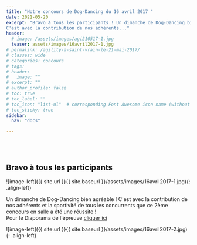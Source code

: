 ```yaml
---
title: "Notre concours de Dog-Dancing du 16 avril 2017 "
date: 2021-05-20
excerpt: "Bravo à tous les participants ! Un dimanche de Dog-Dancing bien agréable !
C'est avec la contribution de nos adhérents..."
header:
  # image: /assets/images/agi210517-1.jpg
  teaser: assets/images/16avril2017-1.jpg
# permalink: /agility-a-saint-vrain-le-21-mai-2017/
# classes: wide
# categories: concours
# tags: 
# header:
#   image: ""
# excerpt: ""
# author_profile: false
# toc: true
# toc_label: ""
# toc_icon: "list-ul"  # corresponding Font Awesome icon name (without fa prefix)
# toc_sticky: true
sidebar:
  nav: "docs"

---
```


<br>
&nbsp;
<br>


## Bravo à tous les participants

![image-left]({{ site.url }}{{ site.baseurl }}/assets/images/16avril2017-1.jpg){: .align-left} 
&nbsp;
<br>

Un dimanche de Dog-Dancing bien agréable !
C'est avec la contribution de nos adhérents et la sportivité de tous les concurrents que ce  2ème concours en salle a été une réussite !
&nbsp;
<br>
Pour le Diaporama de l'épreuve [cliquer ici](http://www.kizoa.fr/Montage-Video/d114323047k1125325o2l1/concours-dog-dancing-de-lamicale-canine-de-saint-vrain)
<br>

![image-left]({{ site.url }}{{ site.baseurl }}/assets/images/16avril2017-2.jpg){: .align-left} 
